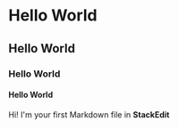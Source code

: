 # Hello World
## Hello World
### Hello World
#### Hello World

Hi! I'm your first Markdown file in **StackEdit**


